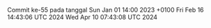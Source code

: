 Commit ke-55 pada tanggal Sun Jan 01 14:00 2023 +0100
Fri Feb 16 14:43:06 UTC 2024
Wed Apr 10 07:43:08 UTC 2024
